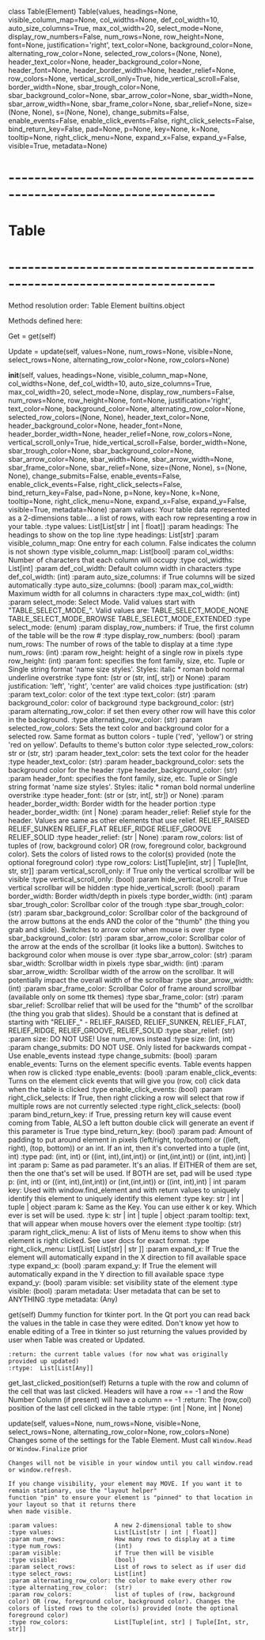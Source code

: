 class Table(Element)
      Table(values, headings=None, visible_column_map=None, col_widths=None, def_col_width=10, auto_size_columns=True, max_col_width=20, select_mode=None, display_row_numbers=False, num_rows=None, row_height=None, font=None, justification='right', text_color=None, background_color=None, alternating_row_color=None, selected_row_colors=(None, None), header_text_color=None, header_background_color=None, header_font=None, header_border_width=None, header_relief=None, row_colors=None, vertical_scroll_only=True, hide_vertical_scroll=False, border_width=None, sbar_trough_color=None, sbar_background_color=None, sbar_arrow_color=None, sbar_width=None, sbar_arrow_width=None, sbar_frame_color=None, sbar_relief=None, size=(None, None), s=(None, None), change_submits=False, enable_events=False, enable_click_events=False, right_click_selects=False, bind_return_key=False, pad=None, p=None, key=None, k=None, tooltip=None, right_click_menu=None, expand_x=False, expand_y=False, visible=True, metadata=None)
 
# ---------------------------------------------------------------------- #
#                           Table                                        #
# ---------------------------------------------------------------------- #
 
    

Method resolution order:
    Table
    Element
    builtins.object

Methods defined here:

Get = get(self)

Update = update(self, values=None, num_rows=None, visible=None, select_rows=None, alternating_row_color=None, row_colors=None)

__init__(self, values, headings=None, visible_column_map=None, col_widths=None, def_col_width=10, auto_size_columns=True, max_col_width=20, select_mode=None, display_row_numbers=False, num_rows=None, row_height=None, font=None, justification='right', text_color=None, background_color=None, alternating_row_color=None, selected_row_colors=(None, None), header_text_color=None, header_background_color=None, header_font=None, header_border_width=None, header_relief=None, row_colors=None, vertical_scroll_only=True, hide_vertical_scroll=False, border_width=None, sbar_trough_color=None, sbar_background_color=None, sbar_arrow_color=None, sbar_width=None, sbar_arrow_width=None, sbar_frame_color=None, sbar_relief=None, size=(None, None), s=(None, None), change_submits=False, enable_events=False, enable_click_events=False, right_click_selects=False, bind_return_key=False, pad=None, p=None, key=None, k=None, tooltip=None, right_click_menu=None, expand_x=False, expand_y=False, visible=True, metadata=None)
    :param values:                  Your table data represented as a 2-dimensions table... a list of rows, with each row representing a row in your table.
    :type values:                   List[List[str | int | float]]
    :param headings:                The headings to show on the top line
    :type headings:                 List[str]
    :param visible_column_map:      One entry for each column. False indicates the column is not shown
    :type visible_column_map:       List[bool]
    :param col_widths:              Number of characters that each column will occupy
    :type col_widths:               List[int]
    :param def_col_width:           Default column width in characters
    :type def_col_width:            (int)
    :param auto_size_columns:       if True columns will be sized automatically
    :type auto_size_columns:        (bool)
    :param max_col_width:           Maximum width for all columns in characters
    :type max_col_width:            (int)
    :param select_mode:             Select Mode. Valid values start with "TABLE_SELECT_MODE_".  Valid values are: TABLE_SELECT_MODE_NONE TABLE_SELECT_MODE_BROWSE TABLE_SELECT_MODE_EXTENDED
    :type select_mode:              (enum)
    :param display_row_numbers:     if True, the first column of the table will be the row #
    :type display_row_numbers:      (bool)
    :param num_rows:                The number of rows of the table to display at a time
    :type num_rows:                 (int)
    :param row_height:              height of a single row in pixels
    :type row_height:               (int)
    :param font:                    specifies the  font family, size, etc. Tuple or Single string format 'name size styles'. Styles: italic * roman bold normal underline overstrike
    :type font:                     (str or (str, int[, str]) or None)
    :param justification:           'left', 'right', 'center' are valid choices
    :type justification:            (str)
    :param text_color:              color of the text
    :type text_color:               (str)
    :param background_color:        color of background
    :type background_color:         (str)
    :param alternating_row_color:   if set then every other row will have this color in the background.
    :type alternating_row_color:    (str)
    :param selected_row_colors:     Sets the text color and background color for a selected row. Same format as button colors - tuple ('red', 'yellow') or string 'red on yellow'. Defaults to theme's button color
    :type selected_row_colors:      str or (str, str)
    :param header_text_color:       sets the text color for the header
    :type header_text_color:        (str)
    :param header_background_color: sets the background color for the header
    :type header_background_color:  (str)
    :param header_font:             specifies the  font family, size, etc. Tuple or Single string format 'name size styles'. Styles: italic * roman bold normal underline overstrike
    :type header_font:              (str or (str, int[, str]) or None)
    :param header_border_width:     Border width for the header portion
    :type header_border_width:      (int | None)
    :param header_relief:           Relief style for the header. Values are same as other elements that use relief. RELIEF_RAISED RELIEF_SUNKEN RELIEF_FLAT RELIEF_RIDGE RELIEF_GROOVE RELIEF_SOLID
    :type header_relief:            (str | None)
    :param row_colors:              list of tuples of (row, background color) OR (row, foreground color, background color). Sets the colors of listed rows to the color(s) provided (note the optional foreground color)
    :type row_colors:               List[Tuple[int, str] | Tuple[Int, str, str]]
    :param vertical_scroll_only:    if True only the vertical scrollbar will be visible
    :type vertical_scroll_only:     (bool)
    :param hide_vertical_scroll:    if True vertical scrollbar will be hidden
    :type hide_vertical_scroll:     (bool)
    :param border_width:            Border width/depth in pixels
    :type border_width:             (int)
    :param sbar_trough_color:           Scrollbar color of the trough
    :type sbar_trough_color:            (str)
    :param sbar_background_color:       Scrollbar color of the background of the arrow buttons at the ends AND the color of the "thumb" (the thing you grab and slide). Switches to arrow color when mouse is over
    :type sbar_background_color:        (str)
    :param sbar_arrow_color:            Scrollbar color of the arrow at the ends of the scrollbar (it looks like a button). Switches to background color when mouse is over
    :type sbar_arrow_color:             (str)
    :param sbar_width:                  Scrollbar width in pixels
    :type sbar_width:                   (int)
    :param sbar_arrow_width:            Scrollbar width of the arrow on the scrollbar. It will potentially impact the overall width of the scrollbar
    :type sbar_arrow_width:             (int)
    :param sbar_frame_color:            Scrollbar Color of frame around scrollbar (available only on some ttk themes)
    :type sbar_frame_color:             (str)
    :param sbar_relief:                 Scrollbar relief that will be used for the "thumb" of the scrollbar (the thing you grab that slides). Should be a constant that is defined at starting with "RELIEF_" - RELIEF_RAISED, RELIEF_SUNKEN, RELIEF_FLAT, RELIEF_RIDGE, RELIEF_GROOVE, RELIEF_SOLID
    :type sbar_relief:                  (str)
    :param size:                    DO NOT USE! Use num_rows instead
    :type size:                     (int, int)
    :param change_submits:          DO NOT USE. Only listed for backwards compat - Use enable_events instead
    :type change_submits:           (bool)
    :param enable_events:           Turns on the element specific events. Table events happen when row is clicked
    :type enable_events:            (bool)
    :param enable_click_events:     Turns on the element click events that will give you (row, col) click data when the table is clicked
    :type enable_click_events:      (bool)
    :param right_click_selects:     If True, then right clicking a row will select that row if multiple rows are not currently selected
    :type right_click_selects:      (bool)
    :param bind_return_key:         if True, pressing return key will cause event coming from Table, ALSO a left button double click will generate an event if this parameter is True
    :type bind_return_key:          (bool)
    :param pad:                     Amount of padding to put around element in pixels (left/right, top/bottom) or ((left, right), (top, bottom)) or an int. If an int, then it's converted into a tuple (int, int)
    :type pad:                      (int, int) or ((int, int),(int,int)) or (int,(int,int)) or  ((int, int),int) | int
    :param p:                       Same as pad parameter.  It's an alias. If EITHER of them are set, then the one that's set will be used. If BOTH are set, pad will be used
    :type p:                        (int, int) or ((int, int),(int,int)) or (int,(int,int)) or  ((int, int),int) | int
    :param key:                     Used with window.find_element and with return values to uniquely identify this element to uniquely identify this element
    :type key:                      str | int | tuple | object
    :param k:                       Same as the Key. You can use either k or key. Which ever is set will be used.
    :type k:                        str | int | tuple | object
    :param tooltip:                 text, that will appear when mouse hovers over the element
    :type tooltip:                  (str)
    :param right_click_menu:        A list of lists of Menu items to show when this element is right clicked. See user docs for exact format.
    :type right_click_menu:         List[List[ List[str] | str ]]
    :param expand_x:                If True the element will automatically expand in the X direction to fill available space
    :type expand_x:                 (bool)
    :param expand_y:                If True the element will automatically expand in the Y direction to fill available space
    :type expand_y:                 (bool)
    :param visible:                 set visibility state of the element
    :type visible:                  (bool)
    :param metadata:                User metadata that can be set to ANYTHING
    :type metadata:                 (Any)

get(self)
    Dummy function for tkinter port.  In the Qt port you can read back the values in the table in case they were
    edited.  Don't know yet how to enable editing of a Tree in tkinter so just returning the values provided by
    user when Table was created or Updated.
     
    :return: the current table values (for now what was originally provided up updated)
    :rtype:  List[List[Any]]

get_last_clicked_position(self)
    Returns a tuple with the row and column of the cell that was last clicked.
    Headers will have a row == -1 and the Row Number Column (if present) will have a column == -1
    :return: The (row,col) position of the last cell clicked in the table
    :rtype:  (int | None, int | None)

update(self, values=None, num_rows=None, visible=None, select_rows=None, alternating_row_color=None, row_colors=None)
    Changes some of the settings for the Table Element. Must call `Window.Read` or `Window.Finalize` prior
     
    Changes will not be visible in your window until you call window.read or window.refresh.
     
    If you change visibility, your element may MOVE. If you want it to remain stationary, use the "layout helper"
    function "pin" to ensure your element is "pinned" to that location in your layout so that it returns there
    when made visible.
     
    :param values:                A new 2-dimensional table to show
    :type values:                 List[List[str | int | float]]
    :param num_rows:              How many rows to display at a time
    :type num_rows:               (int)
    :param visible:               if True then will be visible
    :type visible:                (bool)
    :param select_rows:           List of rows to select as if user did
    :type select_rows:            List[int]
    :param alternating_row_color: the color to make every other row
    :type alternating_row_color:  (str)
    :param row_colors:            list of tuples of (row, background color) OR (row, foreground color, background color). Changes the colors of listed rows to the color(s) provided (note the optional foreground color)
    :type row_colors:             List[Tuple[int, str] | Tuple[Int, str, str]]
